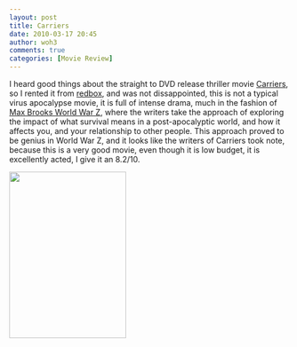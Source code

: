 ```yaml
---
layout: post
title: Carriers
date: 2010-03-17 20:45
author: woh3
comments: true
categories: [Movie Review]
---
```

I heard good things about the straight to DVD release thriller movie <a href="http://www.carriersmovie.com/">Carriers</a>, so I rented it from <a href="http://www.redbox.com">redbox</a>, and was not dissappointed, this is not a typical virus apocalypse movie, it is full of intense drama, much in the fashion of <a href="http://www.randomhouse.com/crown/worldwarz/">Max Brooks World War Z</a>, where the writers take the approach of exploring the impact of what survival means in a post-apocalyptic world, and how it affects you, and your relationship to other people. This approach proved to be genius in World War Z, and it looks like the writers of Carriers took note, because this is a very good movie, even though it is low budget, it is excellently acted, I give it an 8.2/10.

<a href="http://woh3blog.files.wordpress.com/2010/03/carriers_ver4.jpg"><img class="alignleft size-medium wp-image-354" title="carriers_ver4" src="http://woh3blog.files.wordpress.com/2010/03/carriers_ver4.jpg?w=210" alt="" width="210" height="300" /></a>
